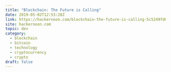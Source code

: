 ```yaml
---
title: "Blockchain: The Future is Calling"
date: 2019-05-02T12:53:28Z
link: https://hackernoon.com/blockchain-the-future-is-calling-5c5249fd0614?source=rss----3a8144eabfe3---4
site: hackernoon.com
topic: dev
category:
  - blockchain
  - bitcoin
  - technology
  - cryptocurrency
  - crypto
draft: false
---
```

